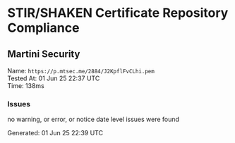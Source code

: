 # STIR/SHAKEN Certificate Repository Compliance

## Martini Security

Name: `https://p.mtsec.me/2884/J2KpflFvCLhi.pem`\
Tested At: 01 Jun 25 22:37 UTC\
Time: 138ms

### Issues

no warning, or error, or notice date level issues were found

Generated: 01 Jun 25 22:39 UTC